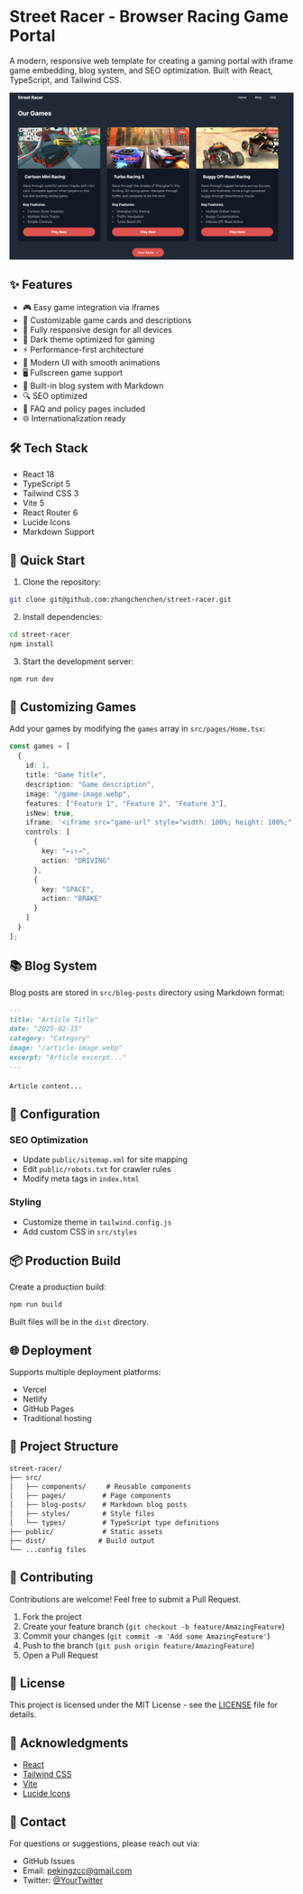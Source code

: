 # Street Racer - Browser Racing Game Portal

A modern, responsive web template for creating a gaming portal with iframe game embedding, blog system, and SEO optimization. Built with React, TypeScript, and Tailwind CSS.

![landing page](banner.png)

## ✨ Features

- 🎮 Easy game integration via iframes
- 🎯 Customizable game cards and descriptions
- 📱 Fully responsive design for all devices
- 🌙 Dark theme optimized for gaming
- ⚡ Performance-first architecture
- 🎨 Modern UI with smooth animations
- 🖥️ Fullscreen game support
- 📰 Built-in blog system with Markdown
- 🔍 SEO optimized
- 📄 FAQ and policy pages included
- 🌐 Internationalization ready

## 🛠️ Tech Stack

- React 18
- TypeScript 5
- Tailwind CSS 3
- Vite 5
- React Router 6
- Lucide Icons
- Markdown Support

## 🚀 Quick Start

1. Clone the repository:
```bash
git clone git@github.com:zhangchenchen/street-racer.git
```

2. Install dependencies:
```bash
cd street-racer
npm install
```

3. Start the development server:
```bash
npm run dev
```

## 📝 Customizing Games

Add your games by modifying the `games` array in `src/pages/Home.tsx`:

```typescript
const games = [
  {
    id: 1,
    title: "Game Title",
    description: "Game description",
    image: "/game-image.webp",
    features: ["Feature 1", "Feature 2", "Feature 3"],
    isNew: true,
    iframe: '<iframe src="game-url" style="width: 100%; height: 100%;" frameborder="0" allow="gamepad *;"></iframe>',
    controls: [
      {
        key: "←↓↑→",
        action: "DRIVING"
      },
      {
        key: "SPACE",
        action: "BRAKE"
      }
    ]
  }
];
```

## 📚 Blog System

Blog posts are stored in `src/blog-posts` directory using Markdown format:

```markdown
---
title: "Article Title"
date: "2025-02-15"
category: "Category"
image: "/article-image.webp"
excerpt: "Article excerpt..."
---

Article content...
```

## 🔧 Configuration

### SEO Optimization
- Update `public/sitemap.xml` for site mapping
- Edit `public/robots.txt` for crawler rules
- Modify meta tags in `index.html`

### Styling
- Customize theme in `tailwind.config.js`
- Add custom CSS in `src/styles`

## 📦 Production Build

Create a production build:

```bash
npm run build
```

Built files will be in the `dist` directory.

## 🌐 Deployment

Supports multiple deployment platforms:

- Vercel
- Netlify
- GitHub Pages
- Traditional hosting

## 📄 Project Structure

```
street-racer/
├── src/
│   ├── components/     # Reusable components
│   ├── pages/         # Page components
│   ├── blog-posts/    # Markdown blog posts
│   ├── styles/        # Style files
│   └── types/         # TypeScript type definitions
├── public/            # Static assets
├── dist/             # Build output
└── ...config files
```

## 🤝 Contributing

Contributions are welcome! Feel free to submit a Pull Request.

1. Fork the project
2. Create your feature branch (`git checkout -b feature/AmazingFeature`)
3. Commit your changes (`git commit -m 'Add some AmazingFeature'`)
4. Push to the branch (`git push origin feature/AmazingFeature`)
5. Open a Pull Request

## 📜 License

This project is licensed under the MIT License - see the [LICENSE](LICENSE) file for details.

## 🙏 Acknowledgments

- [React](https://reactjs.org/)
- [Tailwind CSS](https://tailwindcss.com/)
- [Vite](https://vitejs.dev/)
- [Lucide Icons](https://lucide.dev/)

## 📧 Contact

For questions or suggestions, please reach out via:

- GitHub Issues
- Email: pekingzcc@gmail.com
- Twitter: [@YourTwitter](https://twitter.com/GeorgePekingzcc)
